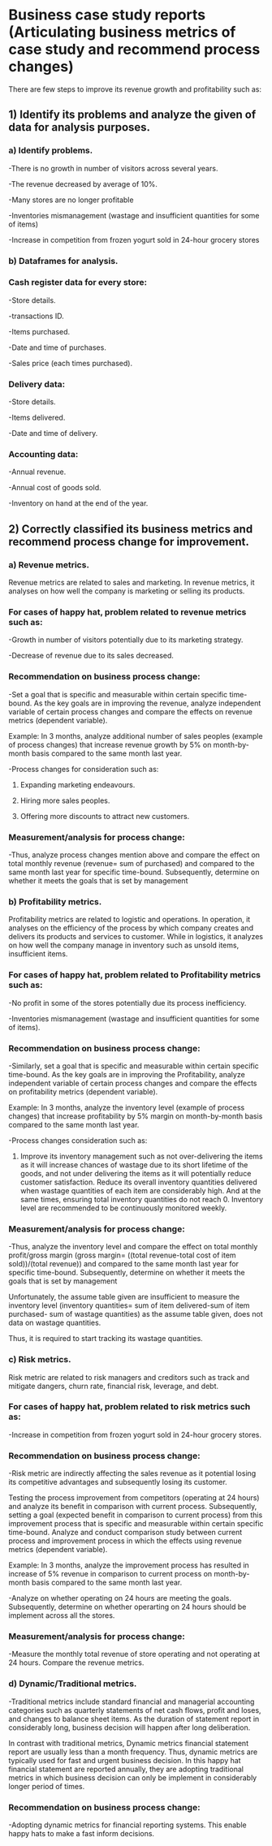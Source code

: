 # Business case study reports (Articulating business metrics of case study and recommend process changes)

There are few steps to improve its revenue growth and profitability such as: 

## 1) Identify its problems and analyze the given of data for analysis purposes.

### a) Identify problems.
-There is no growth in number of visitors across several years.

-The revenue decreased by average of 10%.

-Many stores are no longer profitable 

-Inventories mismanagement (wastage and insufficient quantities for some of items)

-Increase in competition from frozen yogurt sold in 24-hour grocery stores

### b) Dataframes for analysis. 

### Cash register data for every store:

-Store details.

-transactions ID.

-Items purchased.

-Date and time of purchases.

-Sales price (each times purchased).

### Delivery data:

-Store details.

-Items delivered.

-Date and time of delivery.

### Accounting data:

-Annual revenue.

-Annual cost of goods sold.

-Inventory on hand at the end of the year.

## 2) Correctly classified its business metrics and recommend process change for improvement.

### a) Revenue metrics.

Revenue metrics are related to sales and marketing. In revenue metrics, it analyses on how well the company is marketing or selling its products.

### For cases of happy hat, problem related to revenue metrics such as:

-Growth in number of visitors potentially due to its marketing strategy.

-Decrease of revenue due to its sales decreased.

### Recommendation on business process change:

-Set a goal that is specific and measurable within certain specific time-bound. As the key goals are in improving the revenue, analyze independent variable of certain process changes and compare the effects on revenue metrics (dependent variable). 

Example: In 3 months, analyze additional number of sales peoples (example of process changes) that increase revenue growth by 5% on month-by-month basis compared to the same month last year.

-Process changes for consideration such as:

  1)	Expanding marketing endeavours.
  
  2)	Hiring more sales peoples.
  
  3)	Offering more discounts to attract new customers.

### Measurement/analysis for process change:

-Thus, analyze process changes mention above and compare the effect on total monthly revenue (revenue= sum of purchased) and compared to the same month last year for specific time-bound. Subsequently, determine on whether it meets the goals that is set by management

### b) Profitability metrics.

Profitability metrics are related to logistic and operations. In operation, it analyses on the efficiency of the process by which company creates and delivers its products and services to customer. While in logistics, it analyzes on how well the company manage in inventory such as unsold items, insufficient items.

### For cases of happy hat, problem related to Profitability metrics such as:

-No profit in some of the stores potentially due its process inefficiency.

-Inventories mismanagement (wastage and insufficient quantities for some of items).

### Recommendation on business process change:

-Similarly, set a goal that is specific and measurable within certain specific time-bound. As the key goals are in improving the Profitability, analyze independent variable of certain process changes and compare the effects on profitability metrics (dependent variable). 

Example: In 3 months, analyze the inventory level (example of process changes) that increase profitability by 5% margin on month-by-month basis compared to the same month last year.

-Process changes consideration such as:

1.  Improve its inventory management such as not over-delivering the items as it will increase chances of wastage due to its short lifetime of the goods, and not under delivering the items as it will potentially reduce customer satisfaction. 
Reduce its overall inventory quantities delivered when wastage quantities of each item are considerably high. And at the same times, ensuring total inventory quantities do not reach 0. Inventory level are recommended to be continuously monitored weekly. 

### Measurement/analysis for process change:
-Thus, analyze the inventory level and compare the effect on total monthly profit/gross margin (gross margin=  ((total revenue-total cost of item sold))/(total revenue)) and compared to the same month last year for specific time-bound. Subsequently, determine on whether it meets the goals that is set by management

Unfortunately, the assume table given are insufficient to measure the inventory level (inventory quantities= sum of item delivered-sum of item purchased- sum of wastage quantities) as the assume table given, does not data on wastage quantities. 

Thus, it is required to start tracking its wastage quantities.

### c) Risk metrics.

Risk metric are related to risk managers and creditors such as track and mitigate dangers, churn rate, financial risk, leverage, and debt.

### For cases of happy hat, problem related to risk metrics such as:

-Increase in competition from frozen yogurt sold in 24-hour grocery stores.

### Recommendation on business process change:

-Risk metric are indirectly affecting the sales revenue as it potential losing its competitive advantages and subsequently losing its customer.

Testing the process improvement from competitors (operating at 24 hours) and analyze its benefit in comparison with current process. Subsequently, setting a goal (expected benefit in comparison to current process) from this improvement process that is specific and measurable within certain specific time-bound. Analyze and conduct comparison study between current process and improvement process in which the effects using revenue metrics (dependent variable).

Example: In 3 months, analyze the improvement process has resulted in increase of 5% revenue in comparison to current process on month-by-month basis compared to the same month last year.

-Analyze on whether operating on 24 hours are meeting the goals. Subsequently, determine on whether operarting on 24 hours should be implement across all the stores.
	
### Measurement/analysis for process change:

-Measure the monthly total revenue of store operating and not operating at 24 hours.  Compare the revenue metrics.

### d) Dynamic/Traditional metrics.

-Traditional metrics include standard financial and managerial accounting categories such as quarterly statements of net cash flows, profit and loses, and changes to balance sheet items. As the duration of statement report in considerably long, business decision will happen after long deliberation.

In contrast with traditional metrics, Dynamic metrics financial statement report are usually less than a month frequency. Thus, dynamic metrics are typically used for fast and urgent business decision.
In this happy hat financial statement are reported annually, they are adopting traditional metrics in which business decision can only be implement in considerably longer period of times.

### Recommendation on business process change:

-Adopting dynamic metrics for financial reporting systems. This enable happy hats to make a fast inform decisions. 



